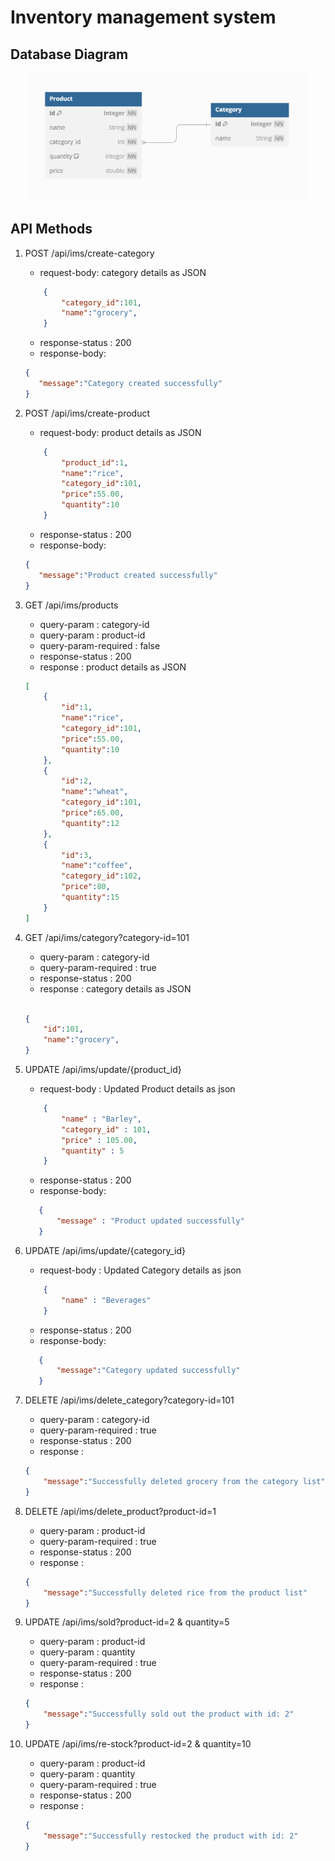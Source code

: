 # Inventory management system
 
## Database Diagram
<center>
<img src = "databasediagram_part2.png" alt ="employee-entity-design" style="width:450px">
</center>
 
## API Methods
 
1. POST /api/ims/create-category
 
    - request-body: category details as JSON
    ```json
        {
            "category_id":101,
            "name":"grocery",
        }
    ```
    - response-status : 200
    - response-body:
     ```json
    {
        "message":"Category created successfully"
    }
    ```
 
2. POST /api/ims/create-product
 
    - request-body: product details as JSON
    ```json
        {
            "product_id":1,
            "name":"rice",
            "category_id":101,
            "price":55.00,
            "quantity":10
        }
    ```
    - response-status : 200
    - response-body:
     ```json
    {
        "message":"Product created successfully"
    }
    ```
 
3. GET /api/ims/products
    - query-param : category-id
    - query-param : product-id
    - query-param-required : false
    - response-status : 200
    - response : product details as JSON
 
    ```json
    [
        {
            "id":1,
            "name":"rice",
            "category_id":101,
            "price":55.00,
            "quantity":10
        },
        {
            "id":2,
            "name":"wheat",
            "category_id":101,
            "price":65.00,
            "quantity":12
        },
        {
            "id":3,
            "name":"coffee",
            "category_id":102,
            "price":80,
            "quantity":15
        }
    ]
   
    ```
 
4. GET /api/ims/category?category-id=101
 
    - query-param : category-id
    - query-param-required : true
    - response-status : 200
    - response : category details as JSON
   
    ```json
 
    {
        "id":101,
        "name":"grocery",
    }
 
    ```
5. UPDATE /api/ims/update/{product_id}
 
    - request-body : Updated Product details as json
 
    ```json
        {
            "name" : "Barley",
            "category_id" : 101,
            "price" : 105.00,
            "quantity" : 5
        }
    ```
 
    - response-status : 200
    - response-body:
 
     ```json
        {
            "message" : "Product updated successfully"
        }
    ```
 
6. UPDATE /api/ims/update/{category_id}
 
    - request-body : Updated Category details as json
 
    ```json
        {
            "name" : "Beverages"
        }
 
    ```
 
    - response-status : 200
    - response-body:
 
     ```json
        {
            "message":"Category updated successfully"
        }
    ```
 
7. DELETE /api/ims/delete_category?category-id=101
 
    - query-param : category-id
    - query-param-required : true
    - response-status : 200
    - response :
 
    ```json
    {
        "message":"Successfully deleted grocery from the category list"
    }
    ```
 
8. DELETE /api/ims/delete_product?product-id=1
 
    - query-param : product-id
    - query-param-required : true
    - response-status : 200
    - response :
   
    ```json
    {
        "message":"Successfully deleted rice from the product list"
    }
    ```
 
9. UPDATE /api/ims/sold?product-id=2 & quantity=5
 
    - query-param : product-id
    - query-param : quantity
    - query-param-required : true
    - response-status : 200
    - response :
 
    ```json
    {
        "message":"Successfully sold out the product with id: 2"
    }
 
    ```
 
10. UPDATE /api/ims/re-stock?product-id=2 & quantity=10
 
    - query-param : product-id
    - query-param : quantity
    - query-param-required : true
    - response-status : 200
    - response :
 
    ```json
    {
        "message":"Successfully restocked the product with id: 2"
    }
   
    ```
 